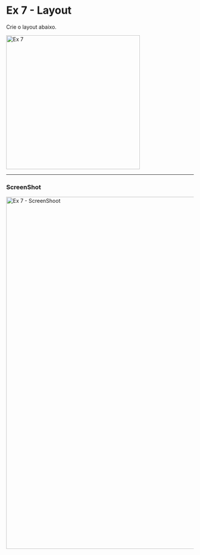 # Ex 7 - Layout 

Crie o layout abaixo.

<img width="359" alt="Ex  7" src="https://user-images.githubusercontent.com/90939371/154598255-2e3b4f76-d89b-4963-aa42-7d6230905f8a.PNG">

______

### ScreenShot

<img width="944" alt="Ex  7 - ScreenShoot" src="https://user-images.githubusercontent.com/90939371/154598110-c904b901-93d1-4861-80ee-94a95b1c0fda.PNG">
